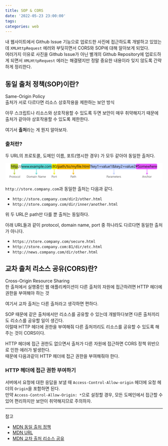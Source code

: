 ```yaml
---
title: SOP & CORS
date: '2022-05-23 23:00:00'
tags:
categories: web
---
```


내 웹사이트에서 Github Issue 기능으로 업로드한 사진에 접근하도록 개발하고 있었는데 `XMLHttpRequest` 에러와 부딪히면서 CORS와 SOP에 대해 알아보게 되었다.  
여러가지 이유로 사진을 Github Issue가 아닌 별개의 Github Repository에 업로드하게 되면서 `XMLHttpRequest` 에러는 해결됐지만 정말 중요한 내용이라 잊지 않도록 간략하게 정리한다.

## 동일 출처 정책(SOP)이란?

Same-Origin Policy  
출처가 서로 다르다면 리소스 상호작용을 제한하는 보안 방식

아무 스크립트나 리소스와 상호작용할 수 있도록 두면 보안이 매우 취약해지기 때문에 출처가 같아야 상호작용할 수 있도록 제한한다.

여기서 **출처**라는 게 뭔지 알아보자.

### 출처란?

두 URL의 프로토콜, 도메인 이름, 포트(명시한 경우) 가 모두 같아야 동일한 출처다.

![URL 구조](url-structure.png)

`http://store.company.com`과 동일한 출처는 다음과 같다.

- `http://store.company.com/dir2/other.html`
- `http://store.company.com/dir/inner/another.html`

위 두 URL은 path만 다를 뿐 출처는 동일하다.

아래 URL들과 같이 protocol, domain name, port 중 하나라도 다르다면 동일한 출처가 아니다.

- `https://store.company.com/secure.html`
- `http://store.company.com:81/dir/etc.html`
- `http://news.company.com/dir/other.html`

## 교차 출처 리소스 공유(CORS)란?

Cross-Origin Resource Sharing  
한 출처에서 실행중인 웹 애플리케이션이 다른 출처의 자원에 접근하려면 HTTP 헤더에 권한을 부여해야 하는 것

여기서 교차 출처는 다른 출처라고 생각하면 편하다.

SOP 때문에 같은 출처에서만 리소스를 공유할 수 있는데 개발하다보면 다른 출처끼리도 리소스를 공유할 일이 생긴다.  
이럴때 HTTP 헤더에 권한을 부여해줘 다른 출처끼리도 리소스를 공유할 수 있도록 해주는 것이 CORS이다.

HTTP 헤더에 접근 권한도 없으면서 출처가 다른 자원에 접근하면 CORS 정책 위반으로 인한 에러가 발생한다.  
때문에 다음과같이 HTTP 헤더에 접근 권한을 부여해줘야 한다.

### HTTP 헤더에 접근 권한 부여하기

서버에서 요청에 대한 응답을 보낼 때 `Access-Control-Allow-origin` 헤더에 요청 헤더의 `Origin`을 포함하면 된다.  
만약 `Access-Control-Allow-Origin: *`으로 설정할 경우, 모든 도메인에서 접근할 수 있어 편리하지만 보안이 취약해지므로 주의하자.

---

참고

- [MDN 동일 출처 정책](https://developer.mozilla.org/ko/docs/Web/Security/Same-origin_policy)
- [MDN URL](https://xn--developer-9700b.mozilla.org/ko/docs/Learn/Common_questions/Web_mechanics/What_is_a_URL)
- [MDN 교차 출처 리소스 공유](https://developer.mozilla.org/ko/docs/Web/HTTP/CORS)

```toc

```
